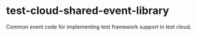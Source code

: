 # test-cloud-shared-event-library

Common event code for implementing test framework support in test cloud.

